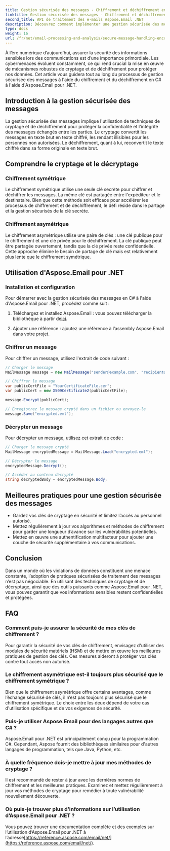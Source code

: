 ```yaml
---
title: Gestion sécurisée des messages - Chiffrement et déchiffrement en C#
linktitle: Gestion sécurisée des messages - Chiffrement et déchiffrement en C#
second_title: API de traitement des e-mails Aspose.Email .NET
description: Découvrez comment implémenter une gestion sécurisée des messages avec chiffrement et déchiffrement en C# à l'aide d'Aspose.Email pour .NET. Protégez efficacement les données sensibles.
type: docs
weight: 16
url: /fr/net/email-processing-and-analysis/secure-message-handling-encryption-and-decryption-in-csharp/
---
```


À l’ère numérique d’aujourd’hui, assurer la sécurité des informations sensibles lors des communications est d’une importance primordiale. Les cybermenaces évoluent constamment, ce qui rend crucial la mise en œuvre de mécanismes robustes de cryptage et de déchiffrement pour protéger nos données. Cet article vous guidera tout au long du processus de gestion sécurisée des messages à l'aide du chiffrement et du déchiffrement en C# à l'aide d'Aspose.Email pour .NET.

## Introduction à la gestion sécurisée des messages

La gestion sécurisée des messages implique l'utilisation de techniques de cryptage et de déchiffrement pour protéger la confidentialité et l'intégrité des messages échangés entre les parties. Le cryptage convertit les messages en texte brut en texte chiffré, les rendant illisibles pour les personnes non autorisées. Le déchiffrement, quant à lui, reconvertit le texte chiffré dans sa forme originale en texte brut.

## Comprendre le cryptage et le décryptage

### Chiffrement symétrique

Le chiffrement symétrique utilise une seule clé secrète pour chiffrer et déchiffrer les messages. La même clé est partagée entre l'expéditeur et le destinataire. Bien que cette méthode soit efficace pour accélérer les processus de chiffrement et de déchiffrement, le défi réside dans le partage et la gestion sécurisés de la clé secrète.

### Chiffrement asymétrique

Le chiffrement asymétrique utilise une paire de clés : une clé publique pour le chiffrement et une clé privée pour le déchiffrement. La clé publique peut être partagée ouvertement, tandis que la clé privée reste confidentielle. Cette approche élimine le besoin de partage de clé mais est relativement plus lente que le chiffrement symétrique.

## Utilisation d'Aspose.Email pour .NET

### Installation et configuration

Pour démarrer avec la gestion sécurisée des messages en C# à l'aide d'Aspose.Email pour .NET, procédez comme suit :

1.  Téléchargez et installez Aspose.Email : vous pouvez télécharger la bibliothèque à partir de[ici](https://releases.aspose.com/email/net).

2. Ajouter une référence : ajoutez une référence à l’assembly Aspose.Email dans votre projet.

### Chiffrer un message

Pour chiffrer un message, utilisez l'extrait de code suivant :

```csharp
// Charger le message
MailMessage message = new MailMessage("sender@example.com", "recipient@example.com", "Subject", "Message body");

// Chiffrer le message
var publicCertFile = "YourCertificateFile.cer";
var publicCert = new X509Certificate2(publicCertFile);

message.Encrypt(publicCert);

// Enregistrez le message crypté dans un fichier ou envoyez-le
message.Save("encrypted.eml");
```

### Décrypter un message

Pour décrypter un message, utilisez cet extrait de code :

```csharp
// Charger le message crypté
MailMessage encryptedMessage = MailMessage.Load("encrypted.eml");

// Décrypter le message
encryptedMessage.Decrypt();

// Accéder au contenu décrypté
string decryptedBody = encryptedMessage.Body;
```

## Meilleures pratiques pour une gestion sécurisée des messages

- Gardez vos clés de cryptage en sécurité et limitez l’accès au personnel autorisé.
- Mettez régulièrement à jour vos algorithmes et méthodes de chiffrement pour garder une longueur d’avance sur les vulnérabilités potentielles.
- Mettez en œuvre une authentification multifacteur pour ajouter une couche de sécurité supplémentaire à vos communications.

## Conclusion

Dans un monde où les violations de données constituent une menace constante, l’adoption de pratiques sécurisées de traitement des messages n’est pas négociable. En utilisant des techniques de cryptage et de décryptage, ainsi que des outils puissants comme Aspose.Email pour .NET, vous pouvez garantir que vos informations sensibles restent confidentielles et protégées.

## FAQ

### Comment puis-je assurer la sécurité de mes clés de chiffrement ?

Pour garantir la sécurité de vos clés de chiffrement, envisagez d'utiliser des modules de sécurité matériels (HSM) et de mettre en œuvre les meilleures pratiques de gestion des clés. Ces mesures aideront à protéger vos clés contre tout accès non autorisé.

### Le chiffrement asymétrique est-il toujours plus sécurisé que le chiffrement symétrique ?

Bien que le chiffrement asymétrique offre certains avantages, comme l’échange sécurisé de clés, il n’est pas toujours plus sécurisé que le chiffrement symétrique. Le choix entre les deux dépend de votre cas d'utilisation spécifique et de vos exigences de sécurité.

### Puis-je utiliser Aspose.Email pour des langages autres que C# ?

Aspose.Email pour .NET est principalement conçu pour la programmation C#. Cependant, Aspose fournit des bibliothèques similaires pour d'autres langages de programmation, tels que Java, Python, etc.

### À quelle fréquence dois-je mettre à jour mes méthodes de cryptage ?

Il est recommandé de rester à jour avec les dernières normes de chiffrement et les meilleures pratiques. Examinez et mettez régulièrement à jour vos méthodes de cryptage pour remédier à toute vulnérabilité nouvellement découverte.

### Où puis-je trouver plus d’informations sur l’utilisation d’Aspose.Email pour .NET ?

 Vous pouvez trouver une documentation complète et des exemples sur l’utilisation d’Aspose.Email pour .NET à l’adresse[https://reference.aspose.com/email/net/](https://reference.aspose.com/email/net/).